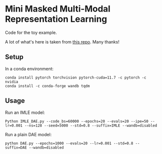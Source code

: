 # Mini Masked Multi-Modal Representation Learning
Code for the toy example.

A lot of what's here is taken from [this repo](https://github.com/ReyhaneAskari/pytorch_experiments/blob/master/DAE.py). Many thanks!

## Setup
In a conda environment:
```
conda install pytorch torchvision pytorch-cuda=11.7 -c pytorch -c nvidia
conda install -c conda-forge wandb tqdm
```

## Usage
Run an IMLE model:
```
Python IMLE_DAE.py --code_bs=60000 --epochs=20 --evals=20 --ipe=50 --lr=0.001 --ns=128 --seed=5000 --std=0.8 --suffix=IMLE --wandb=disabled
```
Run a plain DAE model:
```
python DAE.py --epochs=1000 --evals=20 --lr=0.001 --std=0.8 --suffix=DAE --wandb=disabled
```
